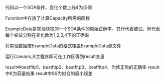 代码以一个SOA条件，变化个数上线4为示例

Function中存放了计算Capacity所需的函数

ExampleData是实验获取的一个SOA条件的原始正确率，其行代表被试，列代表每个被试分别在变化数为1,2,3,4下的正确率

将实验数据按ExampleData的格式覆盖ExampleData源文件

运行Cowans_K主程序即可在工作区得到result变量

result中bestfitp1、bestfitp2、bestfitp3、bestfitp4、为修正后的正确率
result中K为容量结果
result中SS为拟合的最小误差
